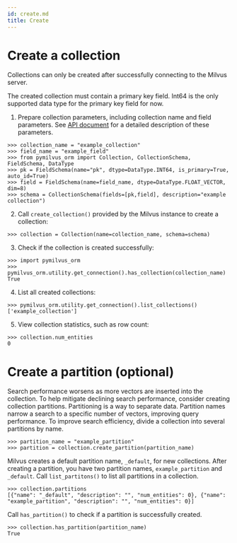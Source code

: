 ```yaml
---
id: create.md
title: Create
---
```


# Create a collection
Collections can only be created after successfully connecting to the Milvus server.

<div class="alert note">
The created collection must contain a primary key field. Int64 is the only supported data type for the primary key field for now.
</div>


1. Prepare collection parameters, including collection name and field parameters. See [API document](https://pymilvus-orm.readthedocs.io/en/latest/) for a detailed description of these parameters.

```
>>> collection_name = "example_collection"
>>> field_name = "example_field"
>>> from pymilvus_orm import Collection, CollectionSchema, FieldSchema, DataType
>>> pk = FieldSchema(name="pk", dtype=DataType.INT64, is_primary=True, auto_id=True)
>>> field = FieldSchema(name=field_name, dtype=DataType.FLOAT_VECTOR, dim=8)
>>> schema = CollectionSchema(fields=[pk,field], description="example collection")
```

2. Call `create_collection()` provided by the Milvus instance to create a collection:

```
>>> collection = Collection(name=collection_name, schema=schema)
```

3. Check if the collection is created successfully:

```
>>> import pymilvus_orm
>>> pymilvus_orm.utility.get_connection().has_collection(collection_name)
True
```

4. List all created collections:

```
>>> pymilvus_orm.utility.get_connection().list_collections()
['example_collection']
```

5. View collection statistics, such as row count:

```
>>> collection.num_entities
0
```

# Create a partition (optional)
Search performance worsens as more vectors are inserted into the collection. To help mitigate declining search performance, consider creating collection partitions. Partitioning is a way to separate data. Partition names narrow a search to a specific number of vectors, improving query performance. To improve search efficiency, divide a collection into several partitions by name.

```
>>> partition_name = "example_partition"
>>> partition = collection.create_partition(partition_name)
```

Milvus creates a default partition name, `_default`, for new collections. After creating a partition, you have two partition names, `example_partition` and `_default`. Call `list_partitons()` to list all partitions in a collection.

```
>>> collection.partitions
[{"name": "_default", "description": "", "num_entities": 0}, {"name": "example_partition", "description": "", "num_entities": 0}]
```

Call `has_partition()` to check if a partition is successfully created.

```
>>> collection.has_partition(partition_name)
True
```
